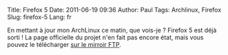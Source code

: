 Title: Firefox 5
Date: 2011-06-19 09:36
Author: Paul
Tags: Archlinux, Firefox
Slug: firefox-5
Lang: fr

En mettant à jour mon ArchLinux ce matin, que vois-je ? Firefox 5 est
déjà sorti ! La page officielle du projet n'en fait pas encore état,
mais vous pouvez le télécharger [sur le mirroir
FTP](ftp://ftp.mozilla.org/pub/mozilla.org/firefox/releases/5.0/).

